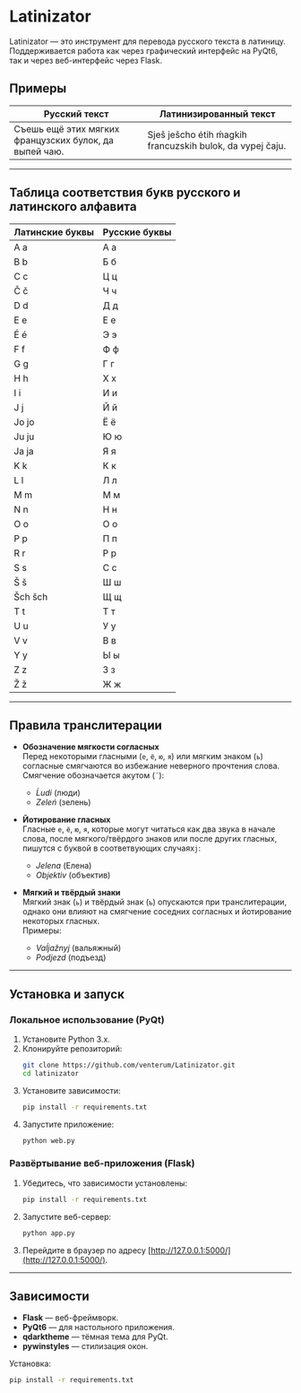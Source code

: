 # Latinizator

Latinizator — это инструмент для перевода русского текста в латиницу. Поддерживается работа как через графический интерфейс на PyQt6, так и через веб-интерфейс через Flask.

## Примеры

| Русский текст                                  | Латинизированный текст                                  |
|------------------------------------------------|-------------------------------------------------------|
| Съешь ещё этих мягких французских булок, да выпей чаю. | Sješ ješchо étih ḿagkih francuzskih bulok, da vypej čaju. |

---

## Таблица соответствия букв русского и латинского алфавита

| Латинские буквы | Русские буквы |
|-----------------|---------------|
| A a             | А а           |
| B b             | Б б           |
| C c             | Ц ц           |
| Č č             | Ч ч           |
| D d             | Д д           |
| E e             | Е е           |
| É é             | Э э           |
| F f             | Ф ф           |
| G g             | Г г           |
| H h             | Х х           |
| I i             | И и           |
| J j             | Й й           |
| Jo jo           | Ё ё           |
| Ju ju           | Ю ю           |
| Ja ja           | Я я           |
| K k             | К к           |
| L l             | Л л           |
| M m             | М м           |
| N n             | Н н           |
| O o             | О о           |
| P p             | П п           |
| R r             | Р р           |
| S s             | С с           |
| Š š             | Ш ш           |
| Šch šch         | Щ щ           |
| T t             | Т т           |
| U u             | У у           |
| V v             | В в           |
| Y y             | Ы ы           |
| Z z             | З з           |
| Ž ž             | Ж ж           |

---

## Правила транслитерации

- **Обозначение мягкости согласных**  
   Перед некоторыми гласными (`е`, `ё`, `ю`, `я`) или мягким знаком (`ь`) согласные смягчаются во избежание неверного прочтения слова. Смягчение обозначается акутом (`´`):  
   - *Ĺudi* (люди)  
   - *Zeleń* (зелень)  

- **Йотирование гласных**  
   Гласные `е`, `ё`, `ю`, `я`, которые могут читаться как два звука в начале слова, после мягкого/твёрдого знаков или после других гласных, пишутся с буквой в соответвующих случаях`j`:  
   - *Jelena* (Елена)  
   - *Objektiv* (объектив)  

- **Мягкий и твёрдый знаки**  
   Мягкий знак (`ь`) и твёрдый знак (`ъ`) опускаются при транслитерации, однако они влияют на смягчение соседних согласных и йотирование некоторых гласных.  
   Примеры:  
   - *Vaĺjažnyj* (вальяжный)  
   - *Podjezd* (подъезд)

---

## Установка и запуск

### Локальное использование (PyQt)
1. Установите Python 3.x.
2. Клонируйте репозиторий:
   ```bash
   git clone https://github.com/venterum/Latinizator.git
   cd latinizator
   ```
3. Установите зависимости:
   ```bash
   pip install -r requirements.txt
   ```
4. Запустите приложение:
   ```bash
   python web.py
   ```

### Развёртывание веб-приложения (Flask)
1. Убедитесь, что зависимости установлены:
   ```bash
   pip install -r requirements.txt
   ```
2. Запустите веб-сервер:
   ```bash
   python app.py
   ```
3. Перейдите в браузер по адресу [http://127.0.0.1:5000/](http://127.0.0.1:5000/).

---

## Зависимости

- **Flask** — веб-фреймворк.
- **PyQt6** — для настольного приложения.
- **qdarktheme** — тёмная тема для PyQt.
- **pywinstyles** — стилизация окон.

Установка:
```bash
pip install -r requirements.txt
```
